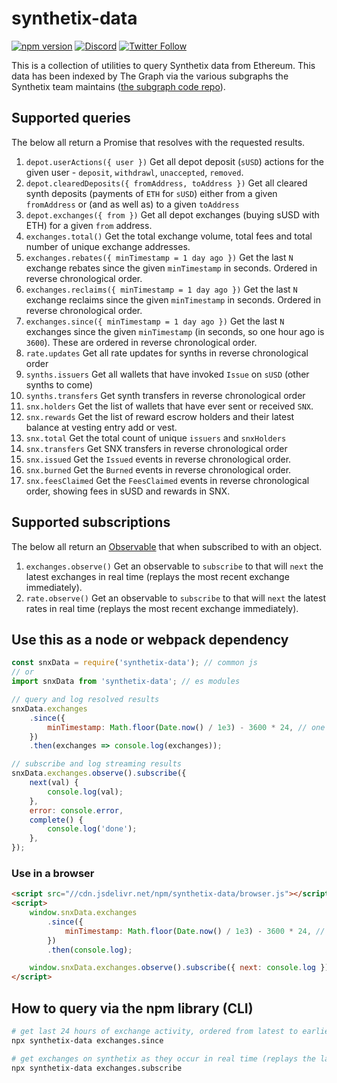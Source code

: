 # synthetix-data

[![npm version](https://badge.fury.io/js/synthetix-data.svg)](https://badge.fury.io/js/synthetix-data)
[![Discord](https://img.shields.io/discord/413890591840272394.svg?color=768AD4&label=discord&logo=https%3A%2F%2Fdiscordapp.com%2Fassets%2F8c9701b98ad4372b58f13fd9f65f966e.svg)](https://discordapp.com/channels/413890591840272394/)
[![Twitter Follow](https://img.shields.io/twitter/follow/synthetix_io.svg?label=synthetix_io&style=social)](https://twitter.com/synthetix_io)

This is a collection of utilities to query Synthetix data from Ethereum. This data has been indexed by The Graph via the various subgraphs the Synthetix team maintains ([the subgraph code repo](https://github.com/Synthetixio/synthetix-subgraph)).

## Supported queries

The below all return a Promise that resolves with the requested results.

1. `depot.userActions({ user })` Get all depot deposit (`sUSD`) actions for the given user - `deposit`, `withdrawl`, `unaccepted`, `removed`.
2. `depot.clearedDeposits({ fromAddress, toAddress })` Get all cleared synth deposits (payments of `ETH` for `sUSD`) either from a given `fromAddress` or (and as well as) to a given `toAddress`
3. `depot.exchanges({ from })` Get all depot exchanges (buying sUSD with ETH) for a given `from` address.
4. `exchanges.total()` Get the total exchange volume, total fees and total number of unique exchange addresses.
5. `exchanges.rebates({ minTimestamp = 1 day ago })` Get the last `N` exchange rebates since the given `minTimestamp` in seconds. Ordered in reverse chronological order.
6. `exchanges.reclaims({ minTimestamp = 1 day ago })` Get the last `N` exchange reclaims since the given `minTimestamp` in seconds. Ordered in reverse chronological order.
7. `exchanges.since({ minTimestamp = 1 day ago })` Get the last `N` exchanges since the given `minTimestamp` (in seconds, so one hour ago is `3600`). These are ordered in reverse chronological order.
8. `rate.updates` Get all rate updates for synths in reverse chronological order
9. `synths.issuers` Get all wallets that have invoked `Issue` on `sUSD` (other synths to come)
10. `synths.transfers` Get synth transfers in reverse chronological order
11. `snx.holders` Get the list of wallets that have ever sent or received `SNX`.
12. `snx.rewards` Get the list of reward escrow holders and their latest balance at vesting entry add or vest.
13. `snx.total` Get the total count of unique `issuers` and `snxHolders`
14. `snx.transfers` Get SNX transfers in reverse chronological order
15. `snx.issued` Get the `Issued` events in reverse chronological order.
16. `snx.burned` Get the `Burned` events in reverse chronological order.
17. `snx.feesClaimed` Get the `FeesClaimed` events in reverse chronological order, showing fees in sUSD and rewards in SNX.

## Supported subscriptions

The below all return an [Observable](https://github.com/tc39/proposal-observable) that when subscribed to with an object.

1. `exchanges.observe()` Get an observable to `subscribe` to that will `next` the latest exchanges in real time (replays the most recent exchange immediately).
1. `rate.observe()` Get an observable to `subscribe` to that will `next` the latest rates in real time (replays the most recent exchange immediately).

## Use this as a node or webpack dependency

```javascript
const snxData = require('synthetix-data'); // common js
// or
import snxData from 'synthetix-data'; // es modules

// query and log resolved results
snxData.exchanges
	.since({
		minTimestamp: Math.floor(Date.now() / 1e3) - 3600 * 24, // one day ago
	})
	.then(exchanges => console.log(exchanges));

// subscribe and log streaming results
snxData.exchanges.observe().subscribe({
	next(val) {
		console.log(val);
	},
	error: console.error,
	complete() {
		console.log('done');
	},
});
```

### Use in a browser

```html
<script src="//cdn.jsdelivr.net/npm/synthetix-data/browser.js"></script>
<script>
	window.snxData.exchanges
		.since({
			minTimestamp: Math.floor(Date.now() / 1e3) - 3600 * 24, // one day ago
		})
		.then(console.log);

	window.snxData.exchanges.observe().subscribe({ next: console.log });
</script>
```

## How to query via the npm library (CLI)

```bash
# get last 24 hours of exchange activity, ordered from latest to earliest
npx synthetix-data exchanges.since

# get exchanges on synthetix as they occur in real time (replays the last exchange first)
npx synthetix-data exchanges.subscribe
```
